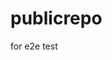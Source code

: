 # publicrepo
for e2e test










































































































































































































































































































































































































































































































































































































































































































































































































































































































































































































































































































































































































































































































































































































































































































































































